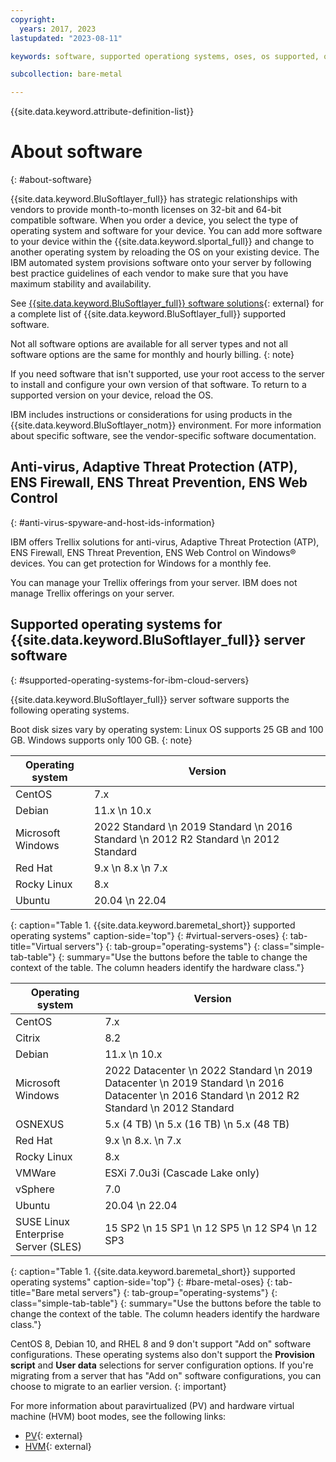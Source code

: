 ```yaml
---
copyright:
  years: 2017, 2023
lastupdated: "2023-08-11"

keywords: software, supported operationg systems, oses, os supported, operating system support, classic os, classic operating system

subcollection: bare-metal

---
```


{{site.data.keyword.attribute-definition-list}}

# About software
{: #about-software}

{{site.data.keyword.BluSoftlayer_full}} has strategic relationships with vendors to provide month-to-month licenses on 32-bit and 64-bit compatible software. When you order a device, you select the type of operating system and software for your device. You can add more software to your device within the {{site.data.keyword.slportal_full}} and change to another operating system by reloading the OS on your existing device. The IBM automated system provisions software onto your server by following best practice guidelines of each vendor to make sure that you have maximum stability and availability.

See [{{site.data.keyword.BluSoftlayer_full}} software solutions](https://cloud.ibm.com/catalog#software){: external} for a complete list of {{site.data.keyword.BluSoftlayer_full}} supported software.

Not all software options are available for all server types and not all software options are the same for monthly and hourly billing.
{: note}

If you need software that isn't supported, use your root access to the server to install and configure your own version of that software. To return to a supported version on your device, reload the OS.

IBM includes instructions or considerations for using products in the {{site.data.keyword.BluSoftlayer_notm}} environment. For more information about specific software, see the vendor-specific software documentation.

## Anti-virus, Adaptive Threat Protection (ATP), ENS Firewall, ENS Threat Prevention, ENS Web Control
{: #anti-virus-spyware-and-host-ids-information}

IBM offers Trellix solutions for anti-virus, Adaptive Threat Protection (ATP), ENS Firewall, ENS Threat Prevention, ENS Web Control on Windows&reg; devices. You can get protection for Windows for a monthly fee.

You can manage your Trellix offerings from your server. IBM does not manage Trellix offerings on your server.

## Supported operating systems for {{site.data.keyword.BluSoftlayer_full}} server software
{: #supported-operating-systems-for-ibm-cloud-servers}

{{site.data.keyword.BluSoftlayer_full}} server software supports the following operating systems.

Boot disk sizes vary by operating system: Linux OS supports 25 GB and 100 GB. Windows supports only 100 GB.
{: note}

| Operating system | Version |
| --- | --- |
| CentOS | 7.x |
| Debian | 11.x  \n 10.x |
| Microsoft Windows | 2022 Standard  \n 2019 Standard  \n 2016 Standard  \n 2012 R2 Standard  \n 2012 Standard |
| Red Hat | 9.x  \n 8.x  \n 7.x |
| Rocky Linux | 8.x |
| Ubuntu | 20.04  \n 22.04 |
{: caption="Table 1. {{site.data.keyword.baremetal_short}} supported operating systems" caption-side='top"}
{: #virtual-servers-oses}
{: tab-title="Virtual servers"}
{: tab-group="operating-systems"}
{: class="simple-tab-table"}
{: summary="Use the buttons before the table to change the context of the table. The column headers identify the hardware class."}

| Operating system | Version |
| --- | --- |
| CentOS | 7.x |
| Citrix | 8.2 |
| Debian | 11.x  \n 10.x |
| Microsoft Windows | 2022 Datacenter  \n 2022 Standard  \n 2019 Datacenter  \n 2019 Standard  \n 2016 Datacenter  \n 2016 Standard  \n 2012 R2 Standard  \n 2012 Standard |
| OSNEXUS | 5.x (4 TB)  \n 5.x (16 TB)  \n 5.x (48 TB) |
| Red Hat | 9.x  \n 8.x.  \n 7.x |
| Rocky Linux | 8.x |
| VMWare | ESXi 7.0u3i (Cascade Lake only) | 7.0 Update 2  \n 7.0 Update 1.  \n 6.7 Update 3  \n 6.5 Update 3  \n 6.5 Update 2 |
| vSphere | 7.0 |
| Ubuntu | 20.04  \n 22.04 |
| SUSE Linux Enterprise Server (SLES) | 15 SP2  \n 15 SP1  \n 12 SP5  \n 12 SP4  \n 12 SP3 |
{: caption="Table 1. {{site.data.keyword.baremetal_short}} supported operating systems" caption-side='top"}
{: #bare-metal-oses}
{: tab-title="Bare metal servers"}
{: tab-group="operating-systems"}
{: class="simple-tab-table"}
{: summary="Use the buttons before the table to change the context of the table. The column headers identify the hardware class."}

CentOS 8, Debian 10, and RHEL 8 and 9 don't support "Add on" software configurations. These operating systems also don't support the **Provision script** and **User data** selections for server configuration options. If you're migrating from a server that has "Add on" software configurations, you can choose to migrate to an earlier version.
{: important}

For more information about paravirtualized (PV) and hardware virtual machine (HVM) boot modes, see the following links:

* [PV](/docs/overview?topic=overview-glossary#x9736806){: external}
* [HVM](/docs/overview?topic=overview-glossary#x9736811){: external}
